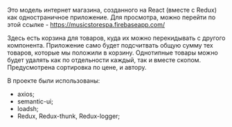 Это модель интернет магазина, созданного на React (вместе с Redux) как одностраничное приложение.
Для просмотра, можно перейти по этой ссылке - https://musicstorespa.firebaseapp.com/

Здесь есть корзина для товаров, куда их можно перекидывать с другого компонента. Приложение само будет подсчитвать общую сумму тех товаров, которые мы положили в корзину. Однотипные товары можно будет удалять как по отдельности каждый, так и вместе скопом. Предусмотрена сортировка по цене, и автору. 

В проекте были использованы:

- axios;
- semantic-ui;
- loadsh;
- Redux, Redux-thunk, Redux-logger;

